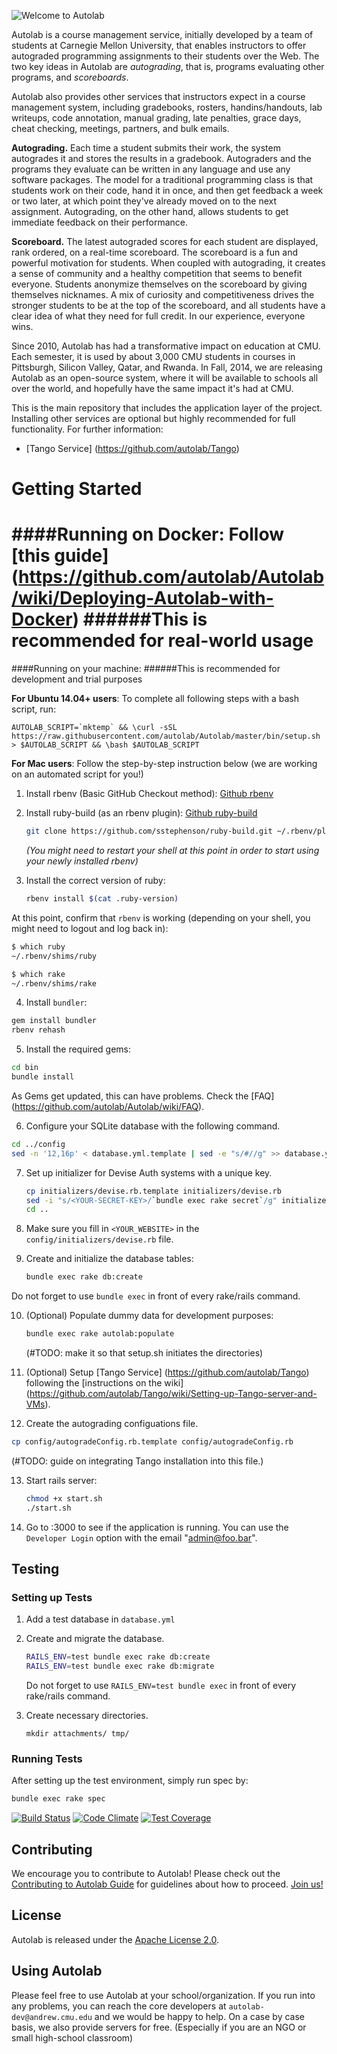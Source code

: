 ![Welcome to Autolab](https://github.com/autolab/Autolab/blob/master/public/images/autolab_logo.png)

Autolab is a course management service, initially developed by a team of students at Carnegie Mellon University, that enables instructors to offer autograded programming assignments to their students over the Web. The two key ideas in Autolab are *autograding*, that is, programs evaluating other programs, and *scoreboards*.

Autolab also provides other services that instructors expect in a course management system, including gradebooks, rosters, handins/handouts, lab writeups, code annotation, manual grading, late penalties, grace days, cheat checking, meetings, partners, and bulk emails.

**Autograding.** Each time a student submits their work, the system autogrades it and stores the results in a gradebook. Autograders and the programs they evaluate can be written in any language and use any software packages. The model for a traditional programming class is that students work on their code, hand it in once, and then get feedback a week or two later, at which point they've already moved on to the next assignment. Autograding, on the other hand, allows students to get immediate feedback on their performance.

**Scoreboard.** The latest autograded scores for each student are displayed, rank ordered, on a real-time scoreboard. The scoreboard is a fun and powerful motivation for students. When coupled with autograding, it creates a sense of community and a healthy competition that seems to benefit everyone. Students anonymize themselves on the scoreboard by giving themselves nicknames. A mix of curiosity and competitiveness drives the stronger students to be at the top of the scoreboard, and all students have a clear idea of what they need for full credit. In our experience, everyone wins.

Since 2010, Autolab has had a transformative impact on education at CMU. Each semester, it is used by about 3,000 CMU students in courses in Pittsburgh, Silicon Valley, Qatar, and Rwanda. In Fall, 2014, we are releasing Autolab as an open-source system, where it will be available to schools all over the world, and hopefully have the same impact it's had at CMU.

This is the main repository that includes the application layer of the project. Installing other services are optional but highly recommended for full functionality. For further information:

* [Tango Service] (https://github.com/autolab/Tango)


# Getting Started
####Running on Docker: Follow [this guide] (https://github.com/autolab/Autolab/wiki/Deploying-Autolab-with-Docker)
######This is recommended for real-world usage
=====

####Running on your machine:
######This is recommended for development and trial purposes

__For Ubuntu 14.04+ users__: To complete all following steps with a bash script, run:
```
AUTOLAB_SCRIPT=`mktemp` && \curl -sSL https://raw.githubusercontent.com/autolab/Autolab/master/bin/setup.sh > $AUTOLAB_SCRIPT && \bash $AUTOLAB_SCRIPT
```

__For Mac users__: Follow the step-by-step instruction below (we are working on an automated script for you!)

1. Install rbenv (Basic GitHub Checkout method): [Github rbenv](https://github.com/sstephenson/rbenv)


2. Install ruby-build (as an rbenv plugin): [Github ruby-build](https://github.com/sstephenson/ruby-build)
	```sh
	git clone https://github.com/sstephenson/ruby-build.git ~/.rbenv/plugins/ruby-build
	```

	_(You might need to restart your shell at this point in order to start using your newly installed rbenv)_
3. Install the correct version of ruby:
	```sh
	rbenv install $(cat .ruby-version)
	```
 At this point, confirm that `rbenv` is working (depending on your shell, you might need to logout and log back in):

  ```sh
  $ which ruby
  ~/.rbenv/shims/ruby

  $ which rake
  ~/.rbenv/shims/rake
  ```

4. Install `bundler`:

  ```sh
  gem install bundler
  rbenv rehash
  ```

5. Install the required gems:

  ```sh
  cd bin
  bundle install
  ```
  
  As Gems get updated, this can have problems. Check the [FAQ] (https://github.com/autolab/Autolab/wiki/FAQ).


6.  Configure your SQLite database with the following command.

   ```sh
   cd ../config
   sed -n '12,16p' < database.yml.template | sed -e "s/#//g" >> database.yml
   ```

7. Set up initializer for Devise Auth systems with a unique key.
   
   ```sh
   cp initializers/devise.rb.template initializers/devise.rb
   sed -i "s/<YOUR-SECRET-KEY>/`bundle exec rake secret`/g" initializers/devise.rb
   cd ..
   ```
8. Make sure you fill in `<YOUR_WEBSITE>` in the `config/initializers/devise.rb` file.

9. Create and initialize the database tables:

	```sh
	bundle exec rake db:create
	```

  Do not forget to use `bundle exec` in front of every rake/rails command.


10. (Optional) Populate dummy data for development purposes:

	```sh
	bundle exec rake autolab:populate
	```

	(#TODO: make it so that setup.sh initiates the directories)


11. (Optional) Setup [Tango Service] (https://github.com/autolab/Tango) following the [instructions on the wiki] (https://github.com/autolab/Tango/wiki/Setting-up-Tango-server-and-VMs).

12. Create the autograding configuations file.

   ```sh
   cp config/autogradeConfig.rb.template config/autogradeConfig.rb
   ```
   
   (#TODO: guide on integrating Tango installation into this file.)

13. Start rails server:

	```sh
	chmod +x start.sh
	./start.sh
	```

14. Go to <yoururl>:3000 to see if the application is running. You can use the `Developer Login` option with the email "admin@foo.bar".


## Testing

### Setting up Tests

1. Add a test database in `database.yml`

2. Create and migrate the database.
	```sh
	RAILS_ENV=test bundle exec rake db:create
	RAILS_ENV=test bundle exec rake db:migrate
	```
   Do not forget to use `RAILS_ENV=test bundle exec` in front of every rake/rails command.

3. Create necessary directories.

	```
	mkdir attachments/ tmp/
	```

### Running Tests

After setting up the test environment, simply run spec by:

```sh
bundle exec rake spec
```


[![Build Status](https://travis-ci.org/autolab/Autolab.svg)](https://travis-ci.org/autolab/Autolab) [![Code Climate](https://codeclimate.com/github/autolab/Autolab/badges/gpa.svg)](https://codeclimate.com/github/autolab/Autolab) [![Test Coverage](https://codeclimate.com/github/autolab/Autolab/badges/coverage.svg)](https://codeclimate.com/github/autolab/Autolab)

## Contributing

We encourage you to contribute to Autolab! Please check out the
[Contributing to Autolab Guide](https://github.com/autolab/Autolab/blob/master/CONTRIBUTING.md) for guidelines about how to proceed. [Join us!](http://contributors.autolabproject.org)



## License

Autolab is released under the [Apache License 2.0](http://opensource.org/licenses/Apache-2.0).

## Using Autolab

Please feel free to use Autolab at your school/organization. If you run into any problems, you can reach the core developers at `autolab-dev@andrew.cmu.edu` and we would be happy to help. On a case by case basis, we also provide servers for free. (Especially if you are an NGO or small high-school classroom)
